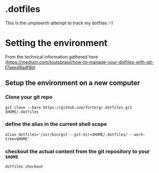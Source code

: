 # .dotfiles

This is the umpteenth attempt to track my dotfiles :-)

# Setting the environment

From the technical information gathered here (https://medium.com/toutsbrasil/how-to-manage-your-dotfiles-with-git-f7aeed8adf8b)

## Setup the environment on a new computer

### Clone your git repo

`git clone --bare https://github.com/furterg/.dotfiles.git $HOME/.dotfiles`

### define the alias in the current shell scope

`alias dotfiles='/usr/bin/git --git-dir=$HOME/.dotfiles/ --work-tree=$HOME'`

### checkout the actual content from the git repository to your `$HOME`

`dotfiles checkout`
